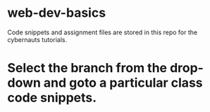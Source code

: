 # web-dev-basics
Code snippets and assignment files are stored in this repo for the cybernauts tutorials.
# Select the branch from the drop-down and goto a particular class code snippets.
